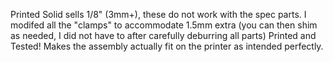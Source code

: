Printed Solid sells 1/8" (3mm+), these do not work with the spec parts. I modifed all the "clamps" to accommodate 1.5mm extra (you can then shim as needed, I did not have to after carefully deburring all parts)
Printed and Tested! Makes the assembly actually fit on the printer as intended perfectly.
